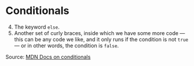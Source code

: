 # Conditionals
4. The keyword `else`.
5. Another set of curly braces, inside which we have some more code — this can be any code we like, and it only runs if the condition is not `true` — or in other words, the condition is `false`.

Source: [MDN Docs on conditionals](https://developer.mozilla.org/en-US/docs/Learn/JavaScript/Building_blocks/conditionals)

